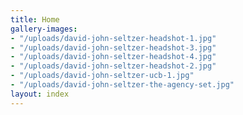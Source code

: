 ```yaml
---
title: Home
gallery-images:
- "/uploads/david-john-seltzer-headshot-1.jpg"
- "/uploads/david-john-seltzer-headshot-3.jpg"
- "/uploads/david-john-seltzer-headshot-4.jpg"
- "/uploads/david-john-seltzer-headshot-2.jpg"
- "/uploads/david-john-seltzer-ucb-1.jpg"
- "/uploads/david-john-seltzer-the-agency-set.jpg"
layout: index
---
```


